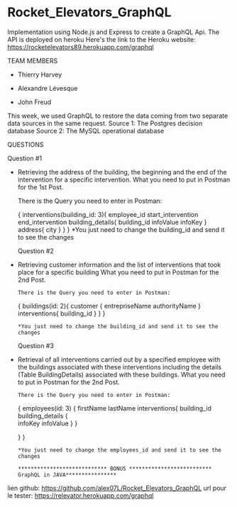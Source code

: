 # Rocket_Elevators_GraphQL


Implementation using Node.js and Express to create a GraphQL Api. The API is deployed on heroku
Here's the link to the Heroku website:
https://rocketelevators89.herokuapp.com/graphql

TEAM MEMBERS

* Thierry Harvey

* Alexandre Lévesque

* John Freud

This week, we used GraphQL to restore the data coming from two separate data sources in the same request.
Source 1: The Postgres decision database
Source 2: The MySQL operational database


QUESTIONS
  
  Question #1
* Retrieving the address of the building, the beginning and the end of the intervention for a specific intervention.
  What you need to put in Postman for the 1st Post.
    
    There is the Query you need to enter in Postman:
    
    {
    interventions(building_id: 3){
        employee_id
        start_intervention
        end_intervention
        building_details{
            building_id
            infoValue
            infoKey
        }
        address{
            city
        }
    }
}
      *You just need to change the building_id and send it to see the changes
  
  Question #2
* Retrieving customer information and the list of interventions that took place for a specific building
  What you need to put in Postman for the 2nd Post.  
    
      There is the Query you need to enter in Postman:
      
    { 
    buildings(id: 2){ 
    customer { 
        entrepriseName 
        authorityName
} 
    interventions{ building_id } 
        } 
    }
 
      *You just need to change the building_id and send it to see the changes
      
  Question #3
* Retrieval of all interventions carried out by a specified employee with the buildings associated with these interventions including the details (Table BuildingDetails)      associated with these buildings.
  What you need to put in Postman for the 2nd Post.
      
      There is the Query you need to enter in Postman:
      
    { employees(id: 3) { 
    firstName 
    lastName 
    interventions{ building_id building_details {  
        infoKey 
        infoValue 
        }  } 
    
    } 
}
      
      *You just need to change the employees_id and send it to see the changes
      
      **************************** BONUS ************************** GraphQL in JAVA****************
lien github: https://github.com/alex07L/Rocket_Elevators_GraphQL
url pour le tester: https://relevator.herokuapp.com/graphql



